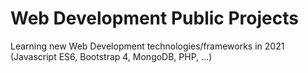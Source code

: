 # Web Development Public Projects

Learning new Web Development technologies/frameworks in 2021 (Javascript ES6, Bootstrap 4, MongoDB, PHP, ...)
